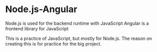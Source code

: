# Node.js-Angular

Node.js is used for the backend runtime with JavaScript
Angular is a frontend library for JavaScript

This is a practice of JavaScript, but mostly for Node.js.
The reason on creating this is for practice for the big project.